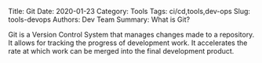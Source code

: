 Title: Git
Date: 2020-01-23
Category: Tools
Tags: ci/cd,tools,dev-ops
Slug: tools-devops
Authors: Dev Team
Summary: What is Git?

Git is a Version Control System that manages changes made to a repository. It allows for tracking the progress of development work. It accelerates the rate at which work can be merged into the final development product.